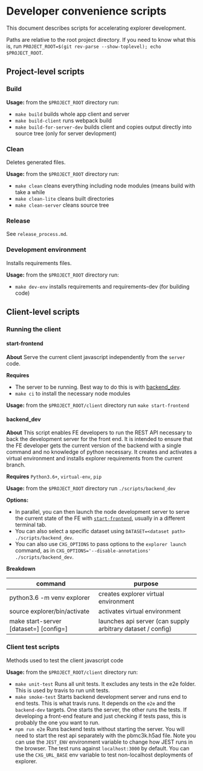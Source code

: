 # Developer convenience scripts

This document describes scripts for accelerating explorer development.

Paths are relative to the root project directory. If you need to know what
this is, run `PROJECT_ROOT=$(git rev-parse --show-toplevel); echo
$PROJECT_ROOT`.

## Project-level scripts

### Build

**Usage:** from the `$PROJECT_ROOT` directory run:
* `make build` builds whole app client and server
* `make build-client` runs webpack build
* `make build-for-server-dev` builds client and copies output directly into
  source tree (only for server devlopment)

### Clean

Deletes generated files.

**Usage:** from the `$PROJECT_ROOT` directory run:
* `make clean` cleans everything including node modules (means build with take
  a while
* `make clean-lite` cleans built directories
* `make clean-server` cleans source tree

### Release

See `release_process.md`.

### Development environment

Installs requirements files.

**Usage:** from the `$PROJECT_ROOT` directory run:
* `make dev-env` installs requirements and requirements-dev (for building code)

## Client-level scripts

### Running the client

#### start-frontend

**About** Serve the current client javascript independently from the `server` code.

**Requires**
* The server to be running. Best way to do this is with [backend_dev](#backend_dev).
* `make ci` to install the necessary node modules

**Usage:** from the `$PROJECT_ROOT/client` directory run `make start-frontend`

#### backend_dev

**About** This script enables FE developers to run the REST API necessary to
back the development server for the front end. It is intended to ensure that
the FE developer gets the current version of the backend with a single command
and no knowledge of python necessary. It creates and activates a virtual
environment and installs explorer requirements from the current branch.

**Requires** `Python3.6+`, `virtual-env`, `pip`

**Usage:** from the `$PROJECT_ROOT` directory run `./scripts/backend_dev`

**Options:**
* In parallel, you can then launch the node development server to serve the
  current state of the FE with [`start-frontend`](#start-frontend), usually in
  a different terminal tab.
* You can also select a specific dataset using `DATASET=<dataset path> ./scripts/backend_dev`.
* You can also use `CXG_OPTIONS` to pass options to the `explorer launch`
  command, as in `CXG_OPTIONS='--disable-annotations' ./scripts/backend_dev`.

**Breakdown**

| command                                  | purpose                                                     |
| ---------------------------------------- | ----------------------------------------------------------- |
| python3.6 -m venv explorer               | creates explorer virtual environment                        |
| source explorer/bin/activate             | activates virtual environment                               |
| make start-server [dataset=] [config=]   | launches api server (can supply arbitrary dataset / config) |

### Client test scripts

Methods used to test the client javascript code

**Usage:** from the `$PROJECT_ROOT/client` directory run:
* `make unit-test` Runs all unit tests. It excludes any tests in the e2e
  folder. This is used by travis to run unit tests.
* `make smoke-test` Starts backend development server and runs end to end
  tests. This is what travis runs. It depends on the `e2e` and the
  `backend-dev` targets. One starts the server, the other runs the tests. If
  developing a front-end feature and just checking if tests pass, this is
  probably the one you want to run.
* `npm run e2e` Runs backend tests without starting the server. You will need to
  start the rest api separately with the pbmc3k.h5ad file. Note you can use
  the `JEST_ENV` environment variable to change how JEST runs in the browser.
  The test runs against `localhost:3000` by default. You can use the
  `CXG_URL_BASE` env variable to test non-localhost deployments of explorer.
